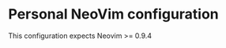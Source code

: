 Personal NeoVim configuration
=================================

This configuration expects Neovim >= 0.9.4
